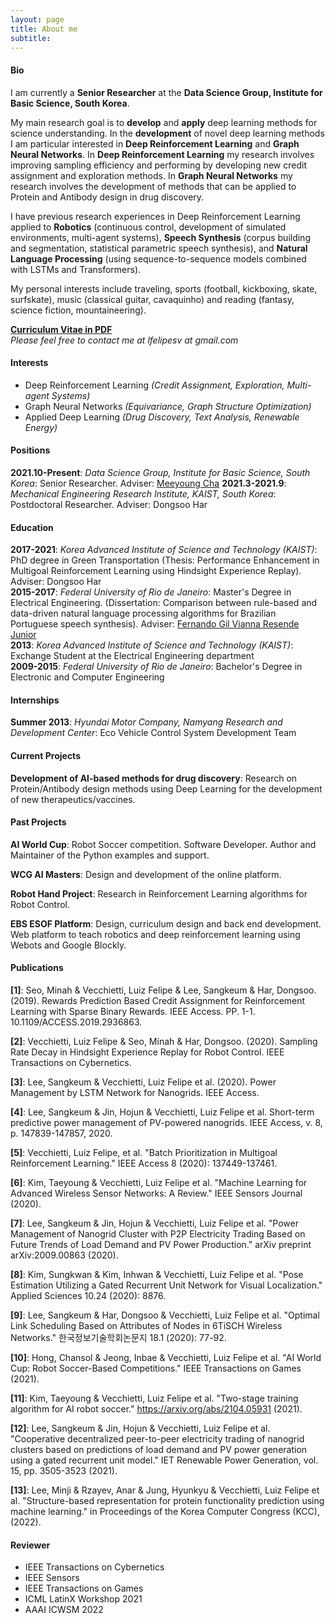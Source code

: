 ```yaml
---
layout: page
title: About me
subtitle: 
---
```


#### Bio

I am currently a **Senior Researcher** at the **Data Science Group, Institute for Basic Science, South Korea**. 

My main research goal is to **develop** and **apply** deep learning methods for science understanding. In the **development** of novel deep learning methods I am particular interested in **Deep Reinforcement Learning** and **Graph Neural Networks**. In **Deep Reinforcement Learning** my research involves improving sampling efficiency and performing by developing new credit assignment and exploration methods. In **Graph Neural Networks** my research involves the development of methods that can be applied to Protein and Antibody design in drug discovery.

I have previous research experiences in Deep Reinforcement Learning applied to **Robotics** (continuous control, development of simulated environments, multi-agent systems), **Speech Synthesis** (corpus building and segmentation, statistical parametric speech synthesis), and **Natural Language Processing** (using sequence-to-sequence models combined with LSTMs and Transformers).

My personal interests include traveling, sports (football, kickboxing, skate, surfskate), music (classical guitar, cavaquinho) and reading (fantasy, science fiction, mountaineering).

**[Curriculum Vitae in PDF](https://lfelipesv.github.io/assets/CV_Luiz_Felipe_Vecchietti.pdf)**  
*Please feel free to contact me at lfelipesv at gmail.com*

#### Interests

* Deep Reinforcement Learning *(Credit Assignment, Exploration, Multi-agent Systems)*
* Graph Neural Networks *(Equivariance, Graph Structure Optimization)*
* Applied Deep Learning *(Drug Discovery, Text Analysis, Renewable Energy)*

#### Positions

**2021.10-Present**: _Data Science Group, Institute for Basic Science, South Korea_: Senior Researcher. Adviser: [Meeyoung Cha](https://scholar.google.com/citations?user=iFlnVCoAAAAJ&hl=en-US&oi=ao)
**2021.3-2021.9**: _Mechanical Engineering Research Institute, KAIST, South Korea_: Postdoctoral Researcher. Adviser: Dongsoo Har

#### Education

**2017-2021**: _Korea Advanced Institute of Science and Technology (KAIST)_: PhD degree in Green Transportation (Thesis: Performance Enhancement in Multigoal Reinforcement Learning using Hindsight Experience Replay). Adviser: Dongsoo Har  
**2015-2017**: _Federal University of Rio de Janeiro_: Master's Degree in Electrical Engineering. (Dissertation: Comparison between rule-based and data-driven natural language processing algorithms for Brazilian Portuguese speech synthesis). Adviser: [Fernando Gil Vianna Resende Junior](http://pee.ufrj.br/prof/?ID=gil)  
**2013**: _Korea Advanced Institute of Science and Technology (KAIST)_: Exchange Student at the Electrical Engineering department  
**2009-2015**: _Federal University of Rio de Janeiro_: Bachelor's Degree in Electronic and Computer Engineering

#### Internships

**Summer 2013**: _Hyundai Motor Company, Namyang Research and Development Center_: Eco Vehicle Control System Development Team  

#### Current Projects
 
**Development of AI-based methods for drug discovery**: Research on Protein/Antibody design methods using Deep Learning for the development of new therapeutics/vaccines.

#### Past Projects
 
**AI World Cup**: Robot Soccer competition. Software Developer. Author and Maintainer of the Python examples and support.

**WCG AI Masters**: Design and development of the online platform.

**Robot Hand Project**: Research in Reinforcement Learning algorithms for Robot Control.

**EBS ESOF Platform**: Design, curriculum design and back end development. Web platform to teach robotics and deep reinforcement learning using Webots and Google Blockly.

#### Publications
 
**[1]**: Seo, Minah & Vecchietti, Luiz Felipe & Lee, Sangkeum & Har, Dongsoo. (2019). Rewards Prediction Based Credit Assignment for Reinforcement Learning with Sparse Binary Rewards. IEEE Access. PP. 1-1. 10.1109/ACCESS.2019.2936863. 

**[2]**: Vecchietti, Luiz Felipe & Seo, Minah & Har, Dongsoo. (2020). Sampling Rate Decay in Hindsight Experience Replay for Robot Control. IEEE Transactions on Cybernetics.  

**[3]**: Lee, Sangkeum & Vecchietti, Luiz Felipe et al. (2020). Power Management by LSTM Network for Nanogrids. IEEE Access.

**[4]**: Lee, Sangkeum & Jin, Hojun & Vecchietti, Luiz Felipe et al. Short-term predictive power management of PV-powered nanogrids. IEEE Access, v. 8, p. 147839-147857, 2020.

**[5]**: Vecchietti, Luiz Felipe, et al. "Batch Prioritization in Multigoal Reinforcement Learning." IEEE Access 8 (2020): 137449-137461.

**[6]**: Kim, Taeyoung & Vecchietti, Luiz Felipe et al. "Machine Learning for Advanced Wireless Sensor Networks: A Review." IEEE Sensors Journal (2020).

**[7]**: Lee, Sangkeum & Jin, Hojun & Vecchietti, Luiz Felipe et al. "Power Management of Nanogrid Cluster with P2P Electricity Trading Based on Future Trends of Load Demand and PV Power Production." arXiv preprint arXiv:2009.00863 (2020).

**[8]**: Kim, Sungkwan & Kim, Inhwan & Vecchietti, Luiz Felipe et al. "Pose Estimation Utilizing a Gated Recurrent Unit Network for Visual Localization." Applied Sciences 10.24 (2020): 8876.

**[9]**: Lee, Sangkeum & Har, Dongsoo & Vecchietti, Luiz Felipe et al. "Optimal Link Scheduling Based on Attributes of Nodes in 6TiSCH Wireless Networks." 한국정보기술학회논문지 18.1 (2020): 77-92.

**[10]**: Hong, Chansol & Jeong, Inbae & Vecchietti, Luiz Felipe et al. "AI World Cup: Robot Soccer-Based Competitions." IEEE Transactions on Games (2021).

**[11]**: Kim, Taeyoung & Vecchietti, Luiz Felipe et al. "Two-stage training algorithm for AI robot soccer." https://arxiv.org/abs/2104.05931 (2021).

**[12]**: Lee, Sangkeum & Jin, Hojun & Vecchietti, Luiz Felipe et al. "Cooperative decentralized peer-to-peer electricity trading of nanogrid clusters based on predictions of load demand and PV power generation using a gated recurrent unit model." IET Renewable Power Generation, vol. 15, pp. 3505-3523 (2021).

**[13]**: Lee, Minji & Rzayev, Anar & Jung, Hyunkyu & Vecchietti, Luiz Felipe et al. "Structure-based representation for protein functionality prediction using machine learning." in Proceedings of the Korea Computer Congress (KCC), (2022).

#### Reviewer

- IEEE Transactions on Cybernetics
- IEEE Sensors
- IEEE Transactions on Games
- ICML LatinX Workshop 2021
- AAAI ICWSM 2022